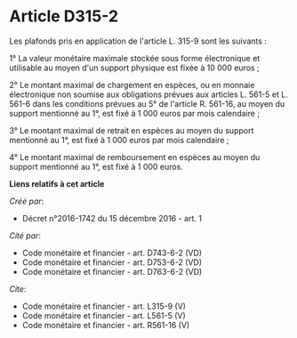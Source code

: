 # Article D315-2

Les plafonds pris en application de l'article L. 315-9 sont les suivants :

1° La valeur monétaire maximale stockée sous forme électronique et utilisable au moyen d'un support physique est fixée à 10
000 euros ;

2° Le montant maximal de chargement en espèces, ou en monnaie électronique non soumise aux obligations prévues aux articles
L. 561-5 et L. 561-6 dans les conditions prévues au 5° de l'article R. 561-16, au moyen du support mentionné au 1°, est fixé
à 1 000 euros par mois calendaire ;

3° Le montant maximal de retrait en espèces au moyen du support mentionné au 1°, est fixé à 1 000 euros par mois calendaire ;

4° Le montant maximal de remboursement en espèces au moyen du support mentionné au 1°, est fixé à 1 000 euros.

**Liens relatifs à cet article**

_Créé par_:

  - Décret n°2016-1742 du 15 décembre 2016 - art. 1

_Cité par_:

  - Code monétaire et financier - art. D743-6-2 (VD)
  - Code monétaire et financier - art. D753-6-2 (VD)
  - Code monétaire et financier - art. D763-6-2 (VD)

_Cite_:

  - Code monétaire et financier - art. L315-9 (V)
  - Code monétaire et financier - art. L561-5 (V)
  - Code monétaire et financier - art. R561-16 (V)
